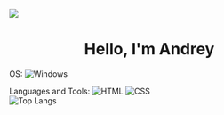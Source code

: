![](https://www.rimastronomy.org/wp-content/uploads/2015/10/cropped-01_andromeda.jpg)
<h1 align="center">Hello, I'm Andrey</h1>

OS: ![Windows](https://img.shields.io/badge/Windows-0B0A0C?style=for-the-badge&logo=windows&logoColor=white)

Languages and Tools: ![HTML](https://img.shields.io/badge/HTML5-0B0A0C?style=for-the-badge&logo=html5&logoColor=white)
![CSS](https://img.shields.io/badge/CSS3-0B0A0C?style=for-the-badge&logo=css3&logoColor=white)
<br>
![Top Langs](https://github-readme-stats.vercel.app/api/top-langs/?username=aanddi&theme=radical&show_icons=true)
